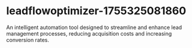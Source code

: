 # leadflowoptimizer-1755325081860
An intelligent automation tool designed to streamline and enhance lead management processes, reducing acquisition costs and increasing conversion rates.
